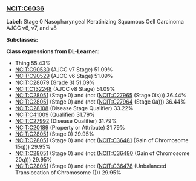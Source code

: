 
### [NCIT:C6036](http://purl.obolibrary.org/obo/NCIT_C6036)
**Label:** Stage 0 Nasopharyngeal Keratinizing Squamous Cell Carcinoma AJCC v6, v7, and v8

**Subclasses:** 

**Class expressions from DL-Learner:**

- Thing 55.43%
- [NCIT:C90530](http://purl.obolibrary.org/obo/NCIT_C90530) (AJCC v7 Stage) 51.09%
- [NCIT:C90529](http://purl.obolibrary.org/obo/NCIT_C90529) (AJCC v6 Stage) 51.09%
- [NCIT:C28079](http://purl.obolibrary.org/obo/NCIT_C28079) (Grade 3) 51.09%
- [NCIT:C132248](http://purl.obolibrary.org/obo/NCIT_C132248) (AJCC v8 Stage) 51.09%
- [NCIT:C28051](http://purl.obolibrary.org/obo/NCIT_C28051) (Stage 0) and (not ([NCIT:C27965](http://purl.obolibrary.org/obo/NCIT_C27965) (Stage 0is))) 36.44%
- [NCIT:C28051](http://purl.obolibrary.org/obo/NCIT_C28051) (Stage 0) and (not ([NCIT:C27964](http://purl.obolibrary.org/obo/NCIT_C27964) (Stage 0a))) 36.44%
- [NCIT:C28108](http://purl.obolibrary.org/obo/NCIT_C28108) (Disease Stage Qualifier) 33.22%
- [NCIT:C41009](http://purl.obolibrary.org/obo/NCIT_C41009) (Qualifier) 31.79%
- [NCIT:C27992](http://purl.obolibrary.org/obo/NCIT_C27992) (Disease Qualifier) 31.79%
- [NCIT:C20189](http://purl.obolibrary.org/obo/NCIT_C20189) (Property or Attribute) 31.79%
- [NCIT:C28051](http://purl.obolibrary.org/obo/NCIT_C28051) (Stage 0) 29.95%
- [NCIT:C28051](http://purl.obolibrary.org/obo/NCIT_C28051) (Stage 0) and (not ([NCIT:C36481](http://purl.obolibrary.org/obo/NCIT_C36481) (Gain of Chromosome 15q))) 29.95%
- [NCIT:C28051](http://purl.obolibrary.org/obo/NCIT_C28051) (Stage 0) and (not ([NCIT:C36480](http://purl.obolibrary.org/obo/NCIT_C36480) (Gain of Chromosome 20q))) 29.95%
- [NCIT:C28051](http://purl.obolibrary.org/obo/NCIT_C28051) (Stage 0) and (not ([NCIT:C36478](http://purl.obolibrary.org/obo/NCIT_C36478) (Unbalanced Translocation of Chromosome 1))) 29.95%


